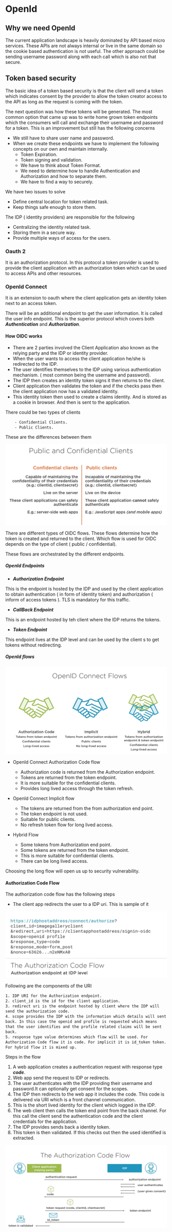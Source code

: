 # OpenId


## Why we need OpenId

The current application landscape is heavily dominated by API based micro services. These APIs are not always internal or live in the same domain so the cookie based authentication is not useful. The other approach could be sending username password along with each call which is also not that secure.


## Token based security 

The basic idea of a token based security is that the client will send a token which indicates consent by the provider to allow the token creator access to the API as long as the request is coming with the token.

The next question was how these tokens will be generated. The most common option that came up was to write home grown token endpoints which the consumers will call and exchange their username and password for a token. This is an improvement but still has the following concerns

- We still have to share user name and password.
- When we create these endpoints we have to implement the following concepts on our own and maintain internally.
    - Token Expiration.
    - Token signing and validation.
    - We have to think about Token Format.
    - We need to determine how to handle Authentication and Authorization and how to separate them.
    - We have to find a way to securely. 

We have two issues to solve

- Define central location for token related task.
- Keep things safe enough to store them.

The IDP ( identity providers) are responsible for the following

- Centralizing the identity related task.
- Storing them in a secure way.
- Provide multiple ways of access for the users.

### Oauth 2 

It is an authorization protocol. In this protocol a token provider is used to provide the client application with an authorization token which can be used to access APIs and other resources.

### OpenId Connect

It is an extension to oauth where the client application gets an identity token next to an access token.

There will be an additional endpoint to get the user information. It is called the user info endpoint. This is the superior protocol which covers both ***Authentication*** and ***Authorization***.

#### How OIDC works

- There are 2 parties involved the Client Application also known as the relying party and the IDP or identity provider. 
- When the user wants to access the client application he/she is redirected to the IDP.
- The user identifies themselves to the IDP using various authentication mechanism. ( most common being the username and password).
- The IDP then creates an identity token signs it then returns to the client.
- Client application then validates the token and if the checks pass then the client application now has a validated identity.
- This identity token then used to create a claims identity. And is stored as a cookie in browser. And then is sent to the application.


There could be two types of clients 

        - Confidential Clients.
        - Public Clients.

These are the differences between them

 ![Client Types](/images/ClientTypes.JPG)

There are different types of OIDC flows. These flows determine how the token is created and returned to the client. Which flow is used for OIDC depends on the type of client ( public / confidential).

These flows are orchestrated by the different endpoints. 

##### OpenId Endpoints

- ***Authorization Endpoint***

This is the endpoint is hosted by the IDP and used by the client application to obtain authentication ( in form of identity token) and authorization ( inform of access tokens ). TLS is mandatory for this traffic.

- ***CallBack Endpoint***

This is an endpoint hosted by teh client where the IDP returns the tokens.

- ***Token Endpoint***

This endpoint lives at the IDP level and can be used by the client s to get tokens without redirecting.

##### OpenId flows

 ![OpenId Flows](/images/OpenIdFlows.JPG)

* OpenId Connect Authorization Code flow

    - Authorization code is returned from the Authorization endpoint.
    - Tokens are returned from the token endpoint.
    - It is more suitable for the confidential clients.
    - Provides long lived access through the token refresh.

* OpenId Connect Implicit flow

    - The tokens are returned from the from authorization end point.
    - The token endpoint is not used.
    - Suitable for public clients.
    - No refresh token flow for long lived access.

* Hybrid Flow

    - Some tokens from Authorization end point.
    - Some tokens are returned from the token endpoint.
    - This is more suitable for confidential clients.
    - There can be long lived access.

Choosing the long flow will open us up to security vulnerability.

#### Authorization Code Flow

The authorization code flow has the following steps

- The client app redirects the user to a IDP uri. This is sample of it 


 ![RedirectURI](/images/RedirectURI.JPG)

Following are the components of the URI

    1. IDP URI for the Authorization endpoint.
    2. client_id is the id for the client application.
    3. redirect uri is the endpoint hosted by client where the IDP will send the authorization code.
    4. scope provides the IDP with the information which details will sent back. In this case the openid and profile is requested which means that the user identifies and the profile related claims will be sent back.
    5. response type value determines which flow will be used. For Authorization Code flow it is code. For implicit it is id_token token. For hybrid flow it is mixed up.

Steps in the flow

1. A web application creates a authentication request with response type ***code***.
2. Web app send the request to IDP or redirects.
3. The user authenticates with the IDP providing their username and password.It can optionally get consent for the scopes.
4. The IDP then redirects to the web app it includes the code. This code is delivered via URI which is a front channel communication.
5. This is the short lived identity for the client which logged in the IDP. 
6. The web client then calls the token end point from the back channel. For this call the client send the authentication code and the client credentials for the application.
7. The IDP provides sends back a identity token.
8. This token is then validated. If this checks out then the used identified is extracted.


 ![Steps](/images/IdentityCodeFlow.JPG)



